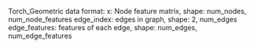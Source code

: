 Torch_Geometric data format:
x: Node feature matrix, shape: num_nodes, num_node_features
edge_index: edges in graph, shape: 2, num_edges
edge_features: features of each edge, shape: num_edges, num_edge_features
